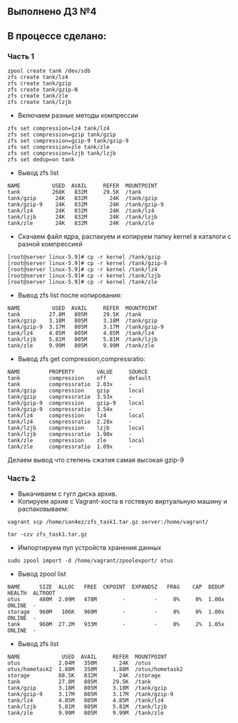 ## Выполнено ДЗ №4

## В процессе сделано:
 ### Часть 1

  ````
zpool create tank /dev/sdb
zfs create tank/lz4
zfs create tank/gzip
zfs create tank/gzip-N
zfs create tank/zle
zfs create tank/lzjb
  ````

  - Включаем разные методы компрессии

  ````
zfs set compression=lz4 tank/lz4
zfs set compression=gzip tank/gzip
zfs set compression=gzip-9 tank/gzip-9
zfs set compression=zle tank/zle
zfs set compression=lzjb tank/lzjb
zfs set dedup=on tank
  ````

  - Вывод zfs list

  ````
 NAME          USED  AVAIL     REFER  MOUNTPOINT
tank          268K   832M     29.5K  /tank
tank/gzip      24K   832M       24K  /tank/gzip
tank/gzip-9    24K   832M       24K  /tank/gzip-9
tank/lz4       24K   832M       24K  /tank/lz4
tank/lzjb      24K   832M       24K  /tank/lzjb
tank/zle       24K   832M       24K  /tank/zle
  ````

  - Скачаем файл ядра, распакуем и копируем папку kernel в каталоги с разной компрессией

  ````
[root@server linux-5.9]# cp -r kernel /tank/gzip
[root@server linux-5.9]# cp -r kernel /tank/gzip-9
[root@server linux-5.9]# cp -r kernel /tank/lz4
[root@server linux-5.9]# cp -r kernel /tank/lzjb
[root@server linux-5.9]# cp -r kernel /tank/zle

  ````

  - Вывод zfs list после копирования:

  ````
  NAME          USED  AVAIL     REFER  MOUNTPOINT
tank         27.8M   805M     29.5K  /tank
tank/gzip    3.18M   805M     3.18M  /tank/gzip
tank/gzip-9  3.17M   805M     3.17M  /tank/gzip-9
tank/lz4     4.85M   805M     4.85M  /tank/lz4
tank/lzjb    5.81M   805M     5.81M  /tank/lzjb
tank/zle     9.99M   805M     9.99M  /tank/zle

  ````

  - Вывод zfs get compression,compressratio:

  ````
  NAME         PROPERTY       VALUE     SOURCE
tank         compression    off       default
tank         compressratio  2.03x     -
tank/gzip    compression    gzip      local
tank/gzip    compressratio  3.53x     -
tank/gzip-9  compression    gzip-9    local
tank/gzip-9  compressratio  3.54x     -
tank/lz4     compression    lz4       local
tank/lz4     compressratio  2.28x     -
tank/lzjb    compression    lzjb      local
tank/lzjb    compressratio  1.90x     -
tank/zle     compression    zle       local
tank/zle     compressratio  1.09x     -

  ````

 Делаем вывод что степень сжатия самая высокая gzip-9
 
  ### Часть 2
  - Выкачиваем с гугл диска архив.
  - Копируем архив с Vagrant-хоста в гостевую виртуальную машину и распаковываем:

 ````
 vagrant scp /home/san4ez/zfs_task1.tar.gz server:/home/vagrant/
 
  ````
  
   ````
  tar -czv zfs_task1.tar.gz
 
  ````
  
  - Импортируем пул устройств хранения данных
  
   ````
  sudo zpool import -d /home/vagrant/zpoolexport/ otus
 
  ````
  - Вывод zpool list
  
   ````
 NAME      SIZE  ALLOC   FREE  CKPOINT  EXPANDSZ   FRAG    CAP  DEDUP    HEALTH  ALTROOT
otus      480M  2.09M   478M        -         -     0%     0%  1.00x    ONLINE  -
storage   960M   106K   960M        -         -     0%     0%  1.00x    ONLINE  -
tank      960M  27.2M   933M        -         -     0%     2%  1.05x    ONLINE  -
  ````


- Вывод zfs list


 ````
NAME             USED  AVAIL     REFER  MOUNTPOINT
otus            2.04M   350M       24K  /otus
otus/hometask2  1.88M   350M     1.88M  /otus/hometask2
storage         88.5K   832M       24K  /storage
tank            27.8M   805M     29.5K  /tank
tank/gzip       3.18M   805M     3.18M  /tank/gzip
tank/gzip-9     3.17M   805M     3.17M  /tank/gzip-9
tank/lz4        4.85M   805M     4.85M  /tank/lz4
tank/lzjb       5.81M   805M     5.81M  /tank/lzjb
tank/zle        9.99M   805M     9.99M  /tank/zle

 ````
